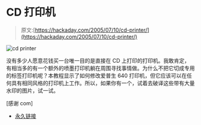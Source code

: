 # CD 打印机

> 原文:[https://hackaday.com/2005/07/10/cd-printer/](https://hackaday.com/2005/07/10/cd-printer/)

![cd printer](../Images/dea0450bf87a229d3178fcc165cda600.png)

没有多少人愿意花钱买一台唯一目的是直接在 CD 上打印的打印机。我敢肯定，有相当多的有一个额外的喷墨打印机躺在周围寻找事情做。为什么不把它切成专用的标签打印机呢？本教程显示了如何修改爱普生 640 打印机，但它应该可以在任何具有相同风格的打印机上工作。所以，如果你有一个，试着去破译这些带有大量水印的图片，试一试。

[感谢 com]

*   [永久链接](http://www.videohelp.com/forum/userguides/177053.php)